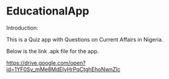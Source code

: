 # EducationalApp

Introduction:

This is a Quiz app with Questions on Current Affairs in Nigeria.

Below is the link .apk file for the app.

https://drive.google.com/open?id=1YF0Sv_mMe8MdEIyHrPqCtghEhoNwnZlc
